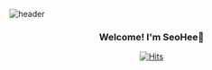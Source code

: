 

![header](https://capsule-render.vercel.app/api?type=Waving&color=gradient&height=300&section=header&text=Hellow%20World&fontSize=90)

<div align="center">
  
### Welcome! I'm SeoHee👋
  
[![Hits](https://hits.seeyoufarm.com/api/count/incr/badge.svg?url=https%3A%2F%2Fgithub.com%2FHan-seohee&count_bg=%23FF8DA5&title_bg=%23FFCEEC&icon=furrynetwork.svg&icon_color=%23E7E7E7&title=hits&edge_flat=false)](https://hits.Han-seohee.com)   
     
</div>



<!--
**Han-seohee/Han-seohee** is a ✨ _special_ ✨ repository because its `README.md` (this file) appears on your GitHub profile.

Here are some ideas to get you started:

- 🔭 I’m currently working on ...
- 🌱 I’m currently learning ...
- 👯 I’m looking to collaborate on ...
- 🤔 I’m looking for help with ...
- 💬 Ask me about ...
- 📫 How to reach me: ...
- 😄 Pronouns: ...
- ⚡ Fun fact: ...
-->
